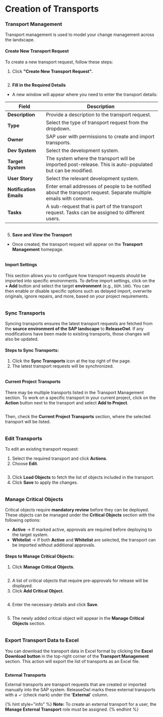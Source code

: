 # Creation of Transports

### **Transport Management**

Transport management is used to model your change management across the landscape.

#### **Create New Transport Request**

To create a new transport request, follow these steps:

1. Click **"Create New Transport Request".**

<figure><img src="../../.gitbook/assets/image (1289).png" alt=""><figcaption></figcaption></figure>

2. **Fill in the Required Details**

* A new window will appear where you need to enter the transport details:

| Field                   | Description                                                                                                       |
| ----------------------- | ----------------------------------------------------------------------------------------------------------------- |
| **Description**         | Provide a description to the transport request.                                                                   |
| **Type**                | Select the type of transport request from the dropdown.                                                           |
| **Owner**               | SAP user with permissions to create and import transports.                                                        |
| **Dev System**          | Select the development system.                                                                                    |
| **Target System**       | The system where the transport will be imported post-release. This is auto-populated but can be modified.         |
| **User Story**          | Select the relevant development system.                                                                           |
| **Notification Emails** | Enter email addresses of people to be notified about the transport request. Separate multiple emails with commas. |
| **Tasks**               | A sub-request that is part of the transport request. Tasks can be assigned to different users.                    |

<figure><img src="../../.gitbook/assets/image (3) (1) (1) (1) (1) (1) (1) (1) (1) (1) (1) (1) (1) (1) (1) (1) (1) (1) (1).png" alt=""><figcaption></figcaption></figure>

5. **Save and View the Transport**

* Once created, the transport request will appear on the **Transport Management** homepage.

<figure><img src="../../.gitbook/assets/image (487).png" alt=""><figcaption></figcaption></figure>

#### **Import Settings**

This section allows you to configure how transport requests should be imported into specific environments. To define import settings, click on the **+ Add** button and select the target **environment** (e.g., `DEM.100`). You can then enable or disable specific options such as delayed import, overwrite originals, ignore repairs, and more, based on your project requirements.

<figure><img src="../../.gitbook/assets/image (1121).png" alt=""><figcaption></figcaption></figure>

### **Sync Transports**

Syncing transports ensures the latest transport requests are fetched from the **source environment of the SAP landscape** to **ReleaseOwl**. If any modifications have been made to existing transports, those changes will also be updated.

#### **Steps to Sync Transports:**

1. Click the **Sync Transports** icon at the top right of the page.
2. The latest transport requests will be synchronized.

<figure><img src="../../.gitbook/assets/image (1114).png" alt=""><figcaption></figcaption></figure>

#### Current Project Transports

There may be multiple transports listed in the Transport Management section. To work on a specific transport in your current project, click on the **Action** button next to the transport and select **Add to Project**. &#x20;

<figure><img src="../../.gitbook/assets/image (1115).png" alt=""><figcaption></figcaption></figure>

Then, check the **Current Project Transports** section, where the selected transport will be listed.

<figure><img src="../../.gitbook/assets/image (1116).png" alt=""><figcaption></figcaption></figure>

### Edit Transports

To edit an existing transport request:

1. Select the required transport and click **Actions**.
2. Choose **Edit**.

<figure><img src="../../.gitbook/assets/image (1118).png" alt=""><figcaption></figcaption></figure>

3. Click **Load Objects** to fetch the list of objects included in the transport.&#x20;
4. Click **Save** to apply the changes.

<figure><img src="../../.gitbook/assets/image (1117).png" alt=""><figcaption></figcaption></figure>

### **Manage Critical Objects**

Critical objects require **mandatory review** before they can be deployed. These objects can be managed under the **Critical Objects** section with the following options:

* **Active** → If marked active, approvals are required before deploying to the target system.
* **Whitelist** → If both **Active** and **Whitelist** are selected, the transport can be imported without additional approvals.

#### **Steps to Manage Critical Objects:**

1. Click **Manage Critical Objects**.

<figure><img src="../../.gitbook/assets/image (495).png" alt=""><figcaption></figcaption></figure>

2. A list of critical objects that require pre-approvals for release will be displayed.
3. Click **Add Critical Object**.

<figure><img src="../../.gitbook/assets/image (492).png" alt=""><figcaption></figcaption></figure>

4. Enter the necessary details and click **Save**.

<figure><img src="../../.gitbook/assets/image (493).png" alt=""><figcaption></figcaption></figure>

5. The newly added critical object will appear in the **Manage Critical Objects** section.

<figure><img src="../../.gitbook/assets/image (494).png" alt=""><figcaption></figcaption></figure>

### Export Transport Data to Excel

You can download the transport data in Excel format by clicking the **Excel Download button** in the top-right corner of the **Transport Management** section. This action will export the list of transports as an Excel file.

<figure><img src="../../.gitbook/assets/image (1119).png" alt=""><figcaption></figcaption></figure>

**External Transports**

External transports are transport requests that are created or imported manually into the SAP system. ReleaseOwl  marks these external transports with a ✓ (check mark) under the '**External**' column.

{% hint style="info" %}
**Note:** To create an external transport for a user, the **Manage External Transport** role must be assigned.
{% endhint %}

<figure><img src="../../.gitbook/assets/image (5) (1) (1) (1) (1) (1).png" alt=""><figcaption></figcaption></figure>



<figure><img src="../../.gitbook/assets/image (4) (1) (1) (1) (1) (1).png" alt=""><figcaption></figcaption></figure>

<figure><img src="../../.gitbook/assets/image (6) (1) (1) (1) (1) (1).png" alt=""><figcaption></figcaption></figure>
